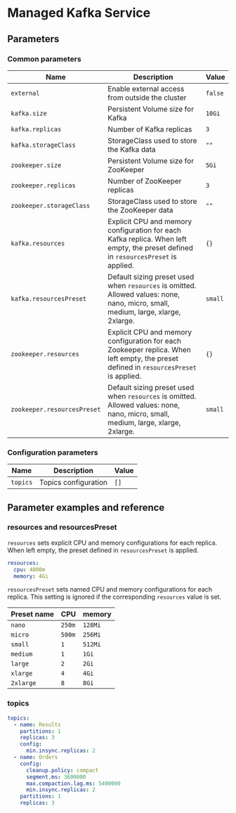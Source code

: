 # Managed Kafka Service

## Parameters

### Common parameters

| Name                        | Description                                                                                                                            | Value   |
| --------------------------- | -------------------------------------------------------------------------------------------------------------------------------------- | ------- |
| `external`                  | Enable external access from outside the cluster                                                                                        | `false` |
| `kafka.size`                | Persistent Volume size for Kafka                                                                                                       | `10Gi`  |
| `kafka.replicas`            | Number of Kafka replicas                                                                                                               | `3`     |
| `kafka.storageClass`        | StorageClass used to store the Kafka data                                                                                              | `""`    |
| `zookeeper.size`            | Persistent Volume size for ZooKeeper                                                                                                   | `5Gi`   |
| `zookeeper.replicas`        | Number of ZooKeeper replicas                                                                                                           | `3`     |
| `zookeeper.storageClass`    | StorageClass used to store the ZooKeeper data                                                                                          | `""`    |
| `kafka.resources`           | Explicit CPU and memory configuration for each Kafka replica. When left empty, the preset defined in `resourcesPreset` is applied.     | `{}`    |
| `kafka.resourcesPreset`     | Default sizing preset used when `resources` is omitted. Allowed values: none, nano, micro, small, medium, large, xlarge, 2xlarge.      | `small` |
| `zookeeper.resources`       | Explicit CPU and memory configuration for each Zookeeper replica. When left empty, the preset defined in `resourcesPreset` is applied. | `{}`    |
| `zookeeper.resourcesPreset` | Default sizing preset used when `resources` is omitted. Allowed values: none, nano, micro, small, medium, large, xlarge, 2xlarge.      | `small` |

### Configuration parameters

| Name     | Description          | Value |
| -------- | -------------------- | ----- |
| `topics` | Topics configuration | `[]`  |

## Parameter examples and reference

### resources and resourcesPreset

`resources` sets explicit CPU and memory configurations for each replica.
When left empty, the preset defined in `resourcesPreset` is applied.

```yaml
resources:
  cpu: 4000m
  memory: 4Gi
```

`resourcesPreset` sets named CPU and memory configurations for each replica.
This setting is ignored if the corresponding `resources` value is set.

| Preset name | CPU    | memory  |
|-------------|--------|---------|
| `nano`      | `250m` | `128Mi` |
| `micro`     | `500m` | `256Mi` |
| `small`     | `1`    | `512Mi` |
| `medium`    | `1`    | `1Gi`   |
| `large`     | `2`    | `2Gi`   |
| `xlarge`    | `4`    | `4Gi`   |
| `2xlarge`   | `8`    | `8Gi`   |

### topics

```yaml
topics:
  - name: Results
    partitions: 1
    replicas: 3
    config:
      min.insync.replicas: 2
  - name: Orders
    config:
      cleanup.policy: compact
      segment.ms: 3600000
      max.compaction.lag.ms: 5400000
      min.insync.replicas: 2
    partitions: 1
    replicas: 3
```
